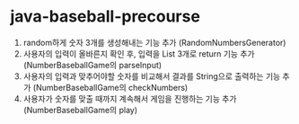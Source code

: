 # java-baseball-precourse
1. random하게 숫자 3개를 생성해내는 기능 추가 (RandomNumbersGenerator)
2. 사용자의 입력이 올바른지 확인 후, 입력을 List<Integer> 3개로 return 기능 추가 (NumberBaseballGame의 parseInput)
3. 사용자의 입력과 맞추어야할 숫자를 비교해서 결과를 String으로 출력하는 기능 추가 (NumberBaseballGame의 checkNumbers)
4. 사용자가 숫자를 맞출 때까지 계속해서 게임을 진행하는 기능 추가 (NumberBaseballGame의 play)